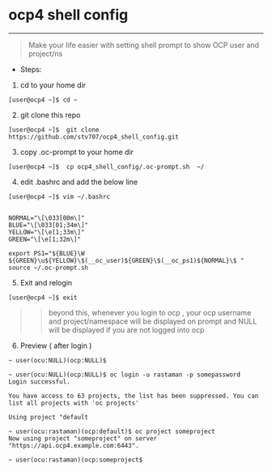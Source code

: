 # ocp4 shell config
***
> Make your life easier with setting shell prompt to show OCP user and project/ns 

* Steps:

1. cd to your home dir 
```
[user@ocp4 ~]$ cd ~
``` 

2. git clone this repo
```
[user@ocp4 ~]$  git clone https://github.com/stv707/ocp4_shell_config.git
```

3. copy .oc-prompt to your home dir 
```
[user@ocp4 ~]$  cp ocp4_shell_config/.oc-prompt.sh  ~/
```

4. edit .bashrc and add the below line 
```
[user@ocp4 ~]$ vim ~/.bashrc


NORMAL="\[\033[00m\]"
BLUE="\[\033[01;34m\]"
YELLOW="\[\e[1;33m\]"
GREEN="\[\e[1;32m\]"

export PS1="${BLUE}\W ${GREEN}\u${YELLOW}\$(__oc_user)${GREEN}\$(__oc_ps1)${NORMAL}\$ "
source ~/.oc-prompt.sh
```
5. Exit and relogin
```
[user@ocp4 ~]$ exit 
```
>> beyond this, whenever you login to ocp , your ocp username and project/namespace will be displayed on prompt and NULL will be displayed if you are not logged into ocp 

6. Preview ( after login )
```
~ user(ocu:NULL)(ocp:NULL)$ 

~ user(ocu:NULL)(ocp:NULL)$ oc login -u rastaman -p somepassword 
Login successful.

You have access to 63 projects, the list has been suppressed. You can list all projects with 'oc projects'

Using project "default

~ user(ocu:rastaman)(ocp:default)$ oc project someproject
Now using project "someproject" on server "https://api.ocp4.example.com:6443".

~ user(ocu:rastaman)(ocp:someproject$
```



